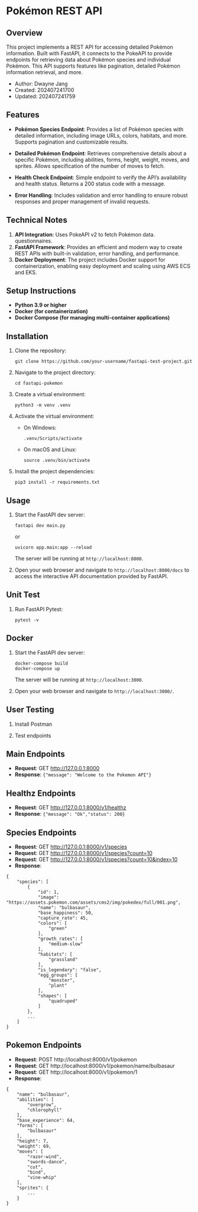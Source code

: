 # Pokémon REST API


## Overview

This project implements a REST API for accessing detailed Pokémon information. Built with FastAPI, it connects to the PokeAPI to provide endpoints for retrieving data about Pokémon species and individual Pokémon. This API supports features like pagination, detailed Pokémon information retrieval, and more.


- Author: Dwayne Jang
- Created: 202407241700
- Updated: 202407241759
  
## Features

- **Pokémon Species Endpoint**: Provides a list of Pokémon species with detailed information, including image URLs, colors, habitats, and more. Supports pagination and customizable results.

- **Detailed Pokémon Endpoint**: Retrieves comprehensive details about a specific Pokémon, including abilities, forms, height, weight, moves, and sprites. Allows specification of the number of moves to fetch.
  
- **Health Check Endpoint**: Simple endpoint to verify the API’s availability and health status. Returns a 200 status code with a message.
  
- **Error Handling**: Includes validation and error handling to ensure robust responses and proper management of invalid requests.

## Technical Notes

  1. **API Integration**: Uses PokeAPI v2 to fetch Pokémon data. questionnaires.
  2. **FastAPI Framework**: Provides an efficient and modern way to create REST APIs with built-in validation, error handling, and performance.
  3. **Docker Deployment**: The project includes Docker support for containerization, enabling easy deployment and scaling using AWS ECS and EKS.

## Setup Instructions

- **Python 3.9 or higher**
- **Docker (for containerization)**
- **Docker Compose (for managing multi-container applications)**


## Installation

1. Clone the repository:

    ```shell
    git clone https://github.com/your-username/fastapi-test-project.git
    ```

2. Navigate to the project directory:

    ```shell
    cd fastapi-pokemon
    ```

3. Create a virtual environment:

    ```shell
    python3 -m venv .venv
    ```

4. Activate the virtual environment:

    - On Windows:

        ```shell
        .venv/Scripts/activate
        ```

    - On macOS and Linux:

        ```shell
        source .venv/bin/activate
        ```

5. Install the project dependencies:

    ```shell
    pip3 install -r requirements.txt
    ```

## Usage

1. Start the FastAPI dev server:

    ```shell
    fastapi dev main.py
    ```
    or
    ```
    uvicorn app.main:app --reload
    ```

    The server will be running at `http://localhost:8000`.

2. Open your web browser and navigate to `http://localhost:8000/docs` to access the interactive API documentation provided by FastAPI.

## Unit Test

1. Run FastAPI Pytest:

    ```shell
    pytest -v
    ```

## Docker

1. Start the FastAPI dev server:

    ```shell
    docker-compose build
    docker-compose up
    ```

    The server will be running at `http://localhost:3000`.

2. Open your web browser and navigate to `http://localhost:3000/`.

## User Testing

1. Install Postman

2. Test endpoints


## Main Endpoints
- **Request**: GET http://127.0.0.1:8000 
- **Response**: ```{"message": "Welcome to the Pokemon API"}```

## Healthz Endpoints
- **Request**: GET http://127.0.0.1:8000/v1/healthz
- **Response**: ```{"message": "Ok","status": 200}```

## Species Endpoints
- **Request**: GET http://127.0.0.1:8000/v1/species
- **Request**: GET http://127.0.0.1:8000/v1/species?count=10
- **Request**: GET http://127.0.0.1:8000/v1/species?count=10&index=10
- **Response**: 
```
{
    "species": [
        {
            "id": 1,
            "image": "https://assets.pokemon.com/assets/cms2/img/pokedex/full/001.png",
            "name": "bulbasaur",
            "base_happiness": 50,
            "capture_rate": 45,
            "colors": [
                "green"
            ],
            "growth_rates": [
                "medium-slow"
            ],
            "habitats": [
                "grassland"
            ],
            "is_legendary": "false",
            "egg_groups": [
                "monster",
                "plant"
            ],
            "shapes": [
                "quadruped"
            ]
        },
        ...
    ]
}
```


## Pokemon Endpoints
- **Request**: POST http://localhost:8000/v1/pokemon
- **Request**: GET http://localhost:8000/v1/pokemon/name/bulbasaur
- **Request**: GET http://localhost:8000/v1/pokemon/1
- **Response**: 
```
{
    "name": "bulbasaur",
    "abilities": [
        "overgrow",
        "chlorophyll"
    ],
    "base_experience": 64,
    "forms": [
        "bulbasaur"
    ],
    "height": 7,
    "weight": 69,
    "moves": [
        "razor-wind",
        "swords-dance",
        "cut",
        "bind",
        "vine-whip"
    ],
    "sprites": {
        ...
    }
}
```



